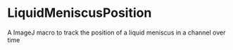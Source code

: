 # LiquidMeniscusPosition
A ImageJ macro to track the position of a liquid meniscus in a channel over time

